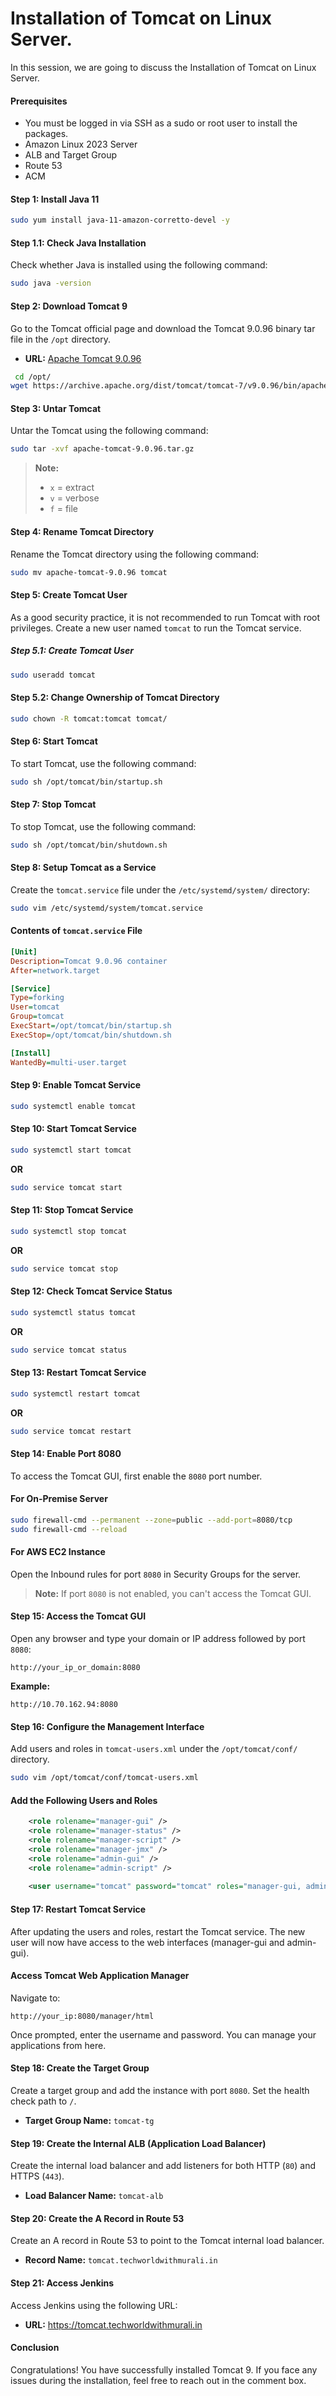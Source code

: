 # Installation of Tomcat  on Linux Server.

In this session, we are going to discuss the Installation of Tomcat  on Linux Server.

#### Prerequisites
- You must be logged in via SSH as a sudo or root user to install the packages.
- Amazon Linux 2023 Server
- ALB and Target Group
- Route 53
- ACM

#### Step 1:  Install Java 11
```bash
sudo yum install java-11-amazon-corretto-devel -y
```

#### Step 1.1: Check Java Installation
Check whether Java is installed using the following command: 
```bash
sudo java -version
```

#### Step 2: Download Tomcat 9
Go to the Tomcat official page and download the Tomcat 9.0.96 binary tar file in the `/opt` directory.

- **URL:** [Apache Tomcat 9.0.96](https://archive.apache.org/dist/tomcat/tomcat-9/v9.0.96/bin/)
```bash
 cd /opt/
wget https://archive.apache.org/dist/tomcat/tomcat-7/v9.0.96/bin/apache-tomcat-9.0.96.tar.gz
```
#### Step 3: Untar Tomcat
Untar the Tomcat using the following command:
```bash
sudo tar -xvf apache-tomcat-9.0.96.tar.gz
```
> **Note:** 
> - `x` = extract 
> - `v` = verbose
> - `f` = file 

#### Step 4: Rename Tomcat Directory
Rename the Tomcat directory using the following command:
```bash
sudo mv apache-tomcat-9.0.96 tomcat
```

#### Step 5: Create Tomcat User
As a good security practice, it is not recommended to run Tomcat with root privileges. Create a new user named `tomcat` to run the Tomcat service.

##### Step 5.1: Create Tomcat User
```bash
sudo useradd tomcat
```

#### Step 5.2: Change Ownership of Tomcat Directory
```bash
sudo chown -R tomcat:tomcat tomcat/
```

#### Step 6: Start Tomcat
To start Tomcat, use the following command:
```bash
sudo sh /opt/tomcat/bin/startup.sh
```

#### Step 7: Stop Tomcat
To stop Tomcat, use the following command:
```bash
sudo sh /opt/tomcat/bin/shutdown.sh
```

#### Step 8: Setup Tomcat as a Service
Create the `tomcat.service` file under the `/etc/systemd/system/` directory:
```bash
sudo vim /etc/systemd/system/tomcat.service
```
#### Contents of `tomcat.service` File
```ini
[Unit]
Description=Tomcat 9.0.96 container
After=network.target

[Service]
Type=forking
User=tomcat
Group=tomcat
ExecStart=/opt/tomcat/bin/startup.sh
ExecStop=/opt/tomcat/bin/shutdown.sh

[Install]
WantedBy=multi-user.target
```

#### Step 9: Enable Tomcat Service
```bash
sudo systemctl enable tomcat
```

#### Step 10: Start Tomcat Service
```bash
sudo systemctl start tomcat
```
**OR**
```bash
sudo service tomcat start
```

#### Step 11: Stop Tomcat Service
```bash
sudo systemctl stop tomcat
```
**OR**
```bash
sudo service tomcat stop
```

#### Step 12: Check Tomcat Service Status
```bash
sudo systemctl status tomcat
```
**OR**
```bash
sudo service tomcat status
```

#### Step 13: Restart Tomcat Service
```bash
sudo systemctl restart tomcat
```
**OR**
```bash
sudo service tomcat restart
```

#### Step 14: Enable Port 8080
To access the Tomcat GUI, first enable the `8080` port number. 

#### For On-Premise Server
```bash
sudo firewall-cmd --permanent --zone=public --add-port=8080/tcp
sudo firewall-cmd --reload
```

#### For AWS EC2 Instance
Open the Inbound rules for port `8080` in Security Groups for the server.

> **Note:** If port `8080` is not enabled, you can't access the Tomcat GUI.

#### Step 15: Access the Tomcat GUI
Open any browser and type your domain or IP address followed by port `8080`:
```
http://your_ip_or_domain:8080
```
**Example:** 
```
http://10.70.162.94:8080
```

#### Step 16: Configure the Management Interface
Add users and roles in `tomcat-users.xml` under the `/opt/tomcat/conf/` directory.
```bash
sudo vim /opt/tomcat/conf/tomcat-users.xml
```

#### Add the Following Users and Roles
```xml
    <role rolename="manager-gui" />
    <role rolename="manager-status" />
    <role rolename="manager-script" />
    <role rolename="manager-jmx" />
    <role rolename="admin-gui" />
    <role rolename="admin-script" />
    
    <user username="tomcat" password="tomcat" roles="manager-gui, admin-gui, manager-status, manager-script, manager-jmx"/>
```

#### Step 17: Restart Tomcat Service
After updating the users and roles, restart the Tomcat service. The new user will now have access to the web interfaces (manager-gui and admin-gui).

#### Access Tomcat Web Application Manager
Navigate to:
```
http://your_ip:8080/manager/html
```
Once prompted, enter the username and password. You can manage your applications from here.


#### Step 18: Create the Target Group
Create a target group and add the instance with port `8080`. Set the health check path to `/`.

- **Target Group Name:** `tomcat-tg`

#### Step 19: Create the Internal ALB (Application Load Balancer)
Create the internal load balancer and add listeners for both HTTP (`80`) and HTTPS (`443`).

- **Load Balancer Name:** `tomcat-alb`

#### Step 20: Create the A Record in Route 53
Create an A record in Route 53 to point to the Tomcat internal load balancer.

- **Record Name:** `tomcat.techworldwithmurali.in`

#### Step 21: Access Jenkins
Access Jenkins using the following URL:
- **URL:** https://tomcat.techworldwithmurali.in
#### Conclusion
Congratulations! You have successfully installed Tomcat 9. If you face any issues during the installation, feel free to reach out in the comment box.

